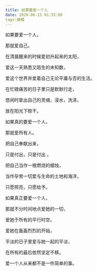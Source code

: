 ```yaml
---
title: 如果要爱一个人
date: 2020-06-15 01:55:08
tags:蝴蝶
---
```


如果要爱一个人，

那就爱自己。

在清晨醒来的时候爱初升起来的太阳，

爱这一天熟悉又陌生的未知数，

爱这个世界并爱着自己无论平庸与否的生活。

在忙碌痛苦的日子里只是默默行走，

悠闲时拿出自己的灵魂，浸水，洗涤，

放在阳光下晾干。

 

如果真的要爱一个人，

那就爱所有人。

把自己奉献出来，

只是付出，只是付出 。

把自己当作一根燃烧的蜡烛，

当作孕育一切爱与生命的土地和海洋，

只愿照亮，只愿给予。

 

如果真正要爱一个人，

那就不分时间地点爱她的一切，

爱她于所有的平行时空。

爱她在轰轰烈烈的开始，

平淡的日子里爱与她一起的平淡，

在所有的最后依然坚定不移。

 

爱一个人从来都不是一件简单的事。